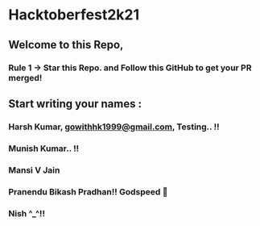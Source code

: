 # Hacktoberfest2k21

## Welcome to this Repo, 
### Rule 1 -> Star this Repo. and Follow this GitHub to get your PR merged! 

## Start writing your names :

### Harsh Kumar, gowithhk1999@gmail.com, Testing.. !!

### Munish Kumar.. !!

### Mansi V Jain 

### Pranendu Bikash Pradhan!! Godspeed 🚀

### Nish ^_^!!
